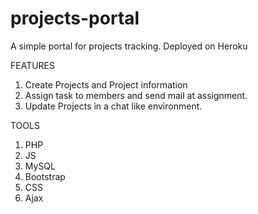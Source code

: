 # projects-portal
A simple portal for projects tracking.
Deployed on Heroku 

FEATURES 
1. Create Projects and Project information 
2. Assign task to members and send mail at assignment.
3. Update Projects in a chat like environment.

TOOLS
1. PHP
2. JS
3. MySQL
4. Bootstrap
5. CSS
6. Ajax
